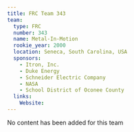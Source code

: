 ```yaml
---
title: FRC Team 343
team:
  type: FRC
  number: 343
  name: Metal-In-Motion
  rookie_year: 2000
  location: Seneca, South Carolina, USA
  sponsors:
    - Itron, Inc.
    - Duke Energy
    - Schneider Electric Company
    - NASA
    - School District of Oconee County
  links:
    Website: 
---
```

No content has been added for this team
